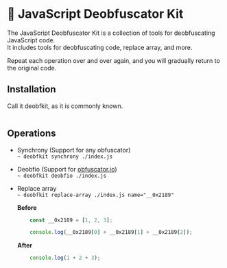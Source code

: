 # 🔧 JavaScript Deobfuscator Kit

The JavaScript Deobfuscator Kit is a collection of tools for deobfuscating JavaScript code.  
It includes tools for deobfuscating code, replace array, and more.

Repeat each operation over and over again, and you will gradually return to the original code.

## Installation
Call it deobfkit, as it is commonly known.

```bash
```

## Operations

- Synchrony (Support for any obfuscator)  
    `~ deobfkit synchrony ./index.js`
- Deobfio (Support for [obfuscator.io](https://obfuscator.io))  
    `~ deobfkit deobfio ./index.js`
- Replace array  
    `~ deobfkit replace-array ./index.js name="__0x2189"`
    
    **Before**
    ```js
        const __0x2189 = [1, 2, 3];

        console.log(__0x2189[0] + __0x2189[1] + __0x2189[2]);
    ```

    **After**
    ```js
        console.log(1 + 2 + 3);
    ```